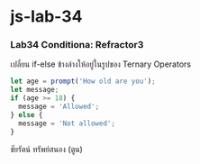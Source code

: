 # js-lab-34
### Lab34 Conditiona: Refractor3
เปลี่ยน if-else ข้างล่างให้อยู่ในรูปของ Ternary Operators

```JavaScript
let age = prompt('How old are you');
let message;
if (age >= 18) {
  message = 'Allowed';
} else {
  message = 'Not allowed';
}
```

ชัยรัตน์ ทรัพย์สนอง (ตูน)
